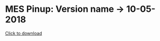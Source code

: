 # MES Pinup: Version name -> 10-05-2018

<a title="click to download" href="https://github.com/manand881/mespinup/raw/master/MES%20Pinup.apk">Click to download</a>
